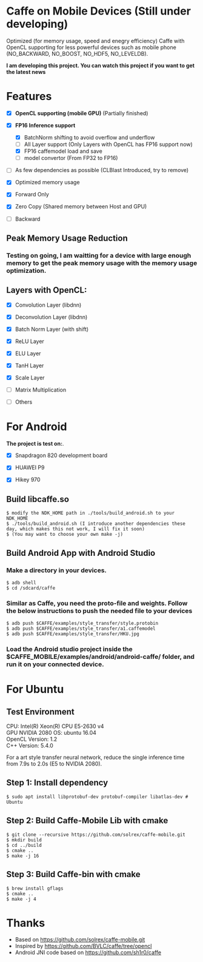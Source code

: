 Caffe on Mobile Devices (Still under developing)
==================

Optimized (for memory usage, speed and enegry efficiency) Caffe with OpenCL supporting for less powerful devices such as mobile phone (NO_BACKWARD, NO_BOOST, NO_HDF5, NO_LEVELDB). 

**I am developing this project. You can watch this project if you want to get the latest news**

# Features

- [x] **OpenCL supporting (mobile GPU)** (Partially finished)
- [x] **FP16 Inference support**
  - [x] BatchNorm shifting to avoid overflow and underflow
  - [ ] All Layer support (Only Layers with OpenCL has FP16 support now)
  - [x] FP16 caffemodel load and save
  - [ ] model convertor (From FP32 to FP16)
- [ ] As few dependencies as possible (CLBlast Introduced, try to remove)
- [x] Optimized memory usage
- [x] Forward Only
- [x] Zero Copy (Shared memory between Host and GPU)
- [ ] Backward


## Peak Memory Usage Reduction

### Testing on going, I am waitting for a device with large enough memory to get the peak memory usage with the memory usage optimization.

## Layers with OpenCL:

 - [x] Convolution Layer (libdnn)
 - [x] Deconvolution Layer (libdnn)
 - [x] Batch Norm Layer (with shift)
 - [x] ReLU Layer
 - [x] ELU Layer
 - [x] TanH Layer
 - [x] Scale Layer
 - [ ] Matrix Multiplication
 - [ ] Others


# For Android

**The project is test on:**. 

- [x] Snapdragon 820 development board
- [x] HUAWEI P9
- [x] Hikey 970


## Build libcaffe.so

```
$ modify the NDK_HOME path in ./tools/build_android.sh to your NDK_HOME
$ ./tools/build_android.sh (I introduce another dependencies these day, which makes this not work, I will fix it soon)
$ (You may want to choose your own make -j)

```
## Build Android App with Android Studio



### Make a directory in your devices.

```
$ adb shell
$ cd /sdcard/caffe

```

### Similar as Caffe, you need the proto-file and weights. Follow the below instructions to push the needed file to your devices

```
$ adb push $CAFFE/examples/style_transfer/style.protobin
$ adb push $CAFFE/examples/style_transfer/a1.caffemodel
$ adb push $CAFFE/examples/style_transfer/HKU.jpg

```
### Load the Android studio project inside the $CAFFE_MOBILE/examples/android/android-caffe/ folder, and run it on your connected device.

# For Ubuntu

## Test Environment

CPU: Intel(R) Xeon(R) CPU E5-2630 v4  
GPU NVIDIA 2080
OS: ubuntu 16.04  
OpenCL Version: 1.2  
C++ Version: 5.4.0  

For a art style transfer neural network, reduce the single inference time from 7.9s to 2.0s (E5 to NVIDIA 2080).



## Step 1: Install dependency

```
$ sudo apt install libprotobuf-dev protobuf-compiler libatlas-dev # Ubuntu
```

## Step 2: Build Caffe-Mobile Lib with cmake

```
$ git clone --recursive https://github.com/solrex/caffe-mobile.git
$ mkdir build
$ cd ../build
$ cmake ..
$ make -j 16
```

## Step 3: Build Caffe-bin with cmake

```
$ brew install gflags
$ cmake ..
$ make -j 4
```

# Thanks

 - Based on https://github.com/solrex/caffe-mobile.git
 - Inspired by https://github.com/BVLC/caffe/tree/opencl
 - Android JNI code based on https://github.com/sh1r0/caffe